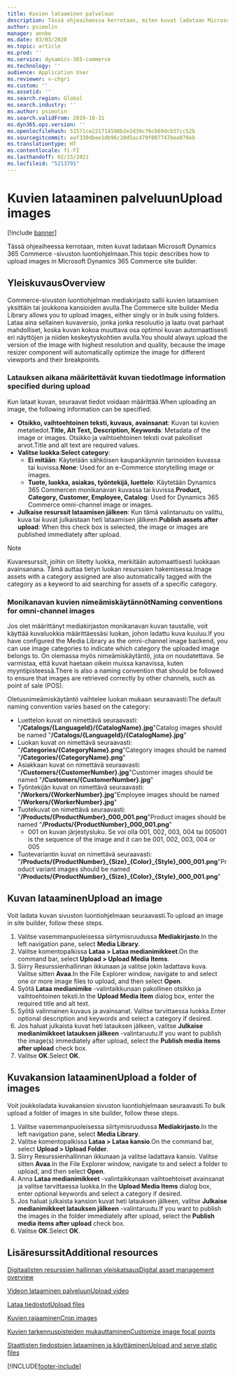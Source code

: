 ```yaml
---
title: Kuvien lataaminen palveluun
description: Tässä ohjeaiheessa kerrotaan, miten kuvat ladataan Microsoft Dynamics 365 Commerce -sivuston luontiohjelmaan.
author: psimolin
manager: annbe
ms.date: 03/03/2020
ms.topic: article
ms.prod: ''
ms.service: dynamics-365-commerce
ms.technology: ''
audience: Application User
ms.reviewer: v-chgri
ms.custom: ''
ms.assetid: ''
ms.search.region: Global
ms.search.industry: ''
ms.author: psimolin
ms.search.validFrom: 2019-10-31
ms.dyn365.ops.version: ''
ms.openlocfilehash: 51571ce221714598b2e2d39c76cb69dcb57cc52b
ms.sourcegitcommit: eaf330dbee1db96c20d5ac479f007747bea079eb
ms.translationtype: HT
ms.contentlocale: fi-FI
ms.lasthandoff: 02/15/2021
ms.locfileid: "5213791"
---
```

# <a name="upload-images"></a><span data-ttu-id="b3e4a-103">Kuvien lataaminen palveluun</span><span class="sxs-lookup"><span data-stu-id="b3e4a-103">Upload images</span></span>

[!include [banner](includes/banner.md)]

<span data-ttu-id="b3e4a-104">Tässä ohjeaiheessa kerrotaan, miten kuvat ladataan Microsoft Dynamics 365 Commerce -sivuston luontiohjelmaan.</span><span class="sxs-lookup"><span data-stu-id="b3e4a-104">This topic describes how to upload images in Microsoft Dynamics 365 Commerce site builder.</span></span>

## <a name="overview"></a><span data-ttu-id="b3e4a-105">Yleiskuvaus</span><span class="sxs-lookup"><span data-stu-id="b3e4a-105">Overview</span></span>

<span data-ttu-id="b3e4a-106">Commerce-sivuston luontiohjelman mediakirjasto sallii kuvien lataamisen yksittäin tai joukkona kansioiden avulla.</span><span class="sxs-lookup"><span data-stu-id="b3e4a-106">The Commerce site builder Media Library allows you to upload images, either singly or in bulk using folders.</span></span> <span data-ttu-id="b3e4a-107">Lataa aina sellainen kuvaversio, jonka jonka resoluutio ja laatu ovat parhaat mahdolliset, koska kuvan kokoa muuttava osa optimoi kuvan automaattisesti eri näyttöjen ja niiden keskeytyskohtien avulla.</span><span class="sxs-lookup"><span data-stu-id="b3e4a-107">You should always upload the version of the image with highest resolution and quality, because the image resizer component will automatically optimize the image for different viewports and their breakpoints.</span></span>

### <a name="image-information-specified-during-upload"></a><span data-ttu-id="b3e4a-108">Latauksen aikana määritettävät kuvan tiedot</span><span class="sxs-lookup"><span data-stu-id="b3e4a-108">Image information specified during upload</span></span>

<span data-ttu-id="b3e4a-109">Kun lataat kuvan, seuraavat tiedot voidaan määrittää.</span><span class="sxs-lookup"><span data-stu-id="b3e4a-109">When uploading an image, the following information can be specified.</span></span>

- <span data-ttu-id="b3e4a-110">**Otsikko, vaihtoehtoinen teksti, kuvaus, avainsanat**: Kuvan tai kuvien metatiedot.</span><span class="sxs-lookup"><span data-stu-id="b3e4a-110">**Title, Alt Text, Description, Keywords**: Metadata of the image or images.</span></span> <span data-ttu-id="b3e4a-111">Otsikko ja vaihtoehtoinen teksti ovat pakolliset arvot.</span><span class="sxs-lookup"><span data-stu-id="b3e4a-111">Title and alt text are required values.</span></span>
- <span data-ttu-id="b3e4a-112">**Valitse luokka**:</span><span class="sxs-lookup"><span data-stu-id="b3e4a-112">**Select category**:</span></span>
    - <span data-ttu-id="b3e4a-113">**Ei mitään**: Käytetään sähköisen kaupankäynnin tarinoiden kuvassa tai kuvissa.</span><span class="sxs-lookup"><span data-stu-id="b3e4a-113">**None**: Used for an e-Commerce storytelling image or images.</span></span>
    - <span data-ttu-id="b3e4a-114">**Tuote, luokka, asiakas, työntekijä, luettelo**: Käytetään Dynamics 365 Commercen monikanavan kuvassa tai kuvissa.</span><span class="sxs-lookup"><span data-stu-id="b3e4a-114">**Product, Category, Customer, Employee, Catalog**: Used for Dynamics 365 Commerce omni-channel image or images.</span></span>
- <span data-ttu-id="b3e4a-115">**Julkaise resurssit lataamisen jälkeen**: Kun tämä valintaruutu on valittu, kuva tai kuvat julkaistaan heti lataamisen jälkeen.</span><span class="sxs-lookup"><span data-stu-id="b3e4a-115">**Publish assets after upload**: When this check box is selected, the image or images are published immediately after upload.</span></span>

> [!NOTE]
> <span data-ttu-id="b3e4a-116">Kuvaresurssit, joihin on liitetty luokka, merkitään automaattisesti luokkaan avainsanana. Tämä auttaa tietyn luokan resurssien hakemisessa.</span><span class="sxs-lookup"><span data-stu-id="b3e4a-116">Image assets with a category assigned are also automatically tagged with the category as a keyword to aid searching for assets of a specific category.</span></span>

### <a name="naming-conventions-for-omni-channel-images"></a><span data-ttu-id="b3e4a-117">Monikanavan kuvien nimeämiskäytännöt</span><span class="sxs-lookup"><span data-stu-id="b3e4a-117">Naming conventions for omni-channel images</span></span> 

<span data-ttu-id="b3e4a-118">Jos olet määrittänyt mediakirjaston monikanavan kuvan taustalle, voit käyttää kuvaluokkia määrittäessäsi luokan, johon ladattu kuva kuuluu.</span><span class="sxs-lookup"><span data-stu-id="b3e4a-118">If you have configured the Media Library as the omni-channel image backend, you can use image categories to indicate which category the uploaded image belongs to.</span></span> <span data-ttu-id="b3e4a-119">On olemassa myös nimeämiskäytäntö, jota on noudatettava. Se varmistaa, että kuvat haetaan oikein muissa kanavissa, kuten myyntipisteessä.</span><span class="sxs-lookup"><span data-stu-id="b3e4a-119">There is also a naming convention that should be followed to ensure that images are retrieved correctly by other channels, such as point of sale (POS).</span></span>

<span data-ttu-id="b3e4a-120">Oletusnimeämiskäytäntö vaihtelee luokan mukaan seuraavasti:</span><span class="sxs-lookup"><span data-stu-id="b3e4a-120">The default naming convention varies based on the category:</span></span>
- <span data-ttu-id="b3e4a-121">Luettelon kuvat on nimettävä seuraavasti: "**/Catalogs/\{LanguageId\}/\{CatalogName\}.jpg**"</span><span class="sxs-lookup"><span data-stu-id="b3e4a-121">Catalog images should be named "**/Catalogs/\{LanguageId\}/\{CatalogName\}.jpg**"</span></span>
- <span data-ttu-id="b3e4a-122">Luokan kuvat on nimettävä seuraavasti: "**/Categories/\{CategoryName\}.png**"</span><span class="sxs-lookup"><span data-stu-id="b3e4a-122">Category images should be named "**/Categories/\{CategoryName\}.png**"</span></span>
- <span data-ttu-id="b3e4a-123">Asiakkaan kuvat on nimettävä seuraavasti: "**/Customers/\{CustomerNumber\}.jpg**"</span><span class="sxs-lookup"><span data-stu-id="b3e4a-123">Customer images should be named "**/Customers/\{CustomerNumber\}.jpg**"</span></span>
- <span data-ttu-id="b3e4a-124">Työntekijän kuvat on nimettävä seuraavasti: "**/Workers/\{WorkerNumber\}.jpg**"</span><span class="sxs-lookup"><span data-stu-id="b3e4a-124">Employee images should be named "**/Workers/\{WorkerNumber\}.jpg**"</span></span>
- <span data-ttu-id="b3e4a-125">Tuotekuvat on nimettävä seuraavasti: "**/Products/\{ProductNumber\}_000_001.png**"</span><span class="sxs-lookup"><span data-stu-id="b3e4a-125">Product images should be named "**/Products/\{ProductNumber\}_000_001.png**"</span></span>
    - <span data-ttu-id="b3e4a-126">001 on kuvan järjestysluku. Se voi olla 001, 002, 003, 004 tai 005</span><span class="sxs-lookup"><span data-stu-id="b3e4a-126">001 is the sequence of the image and it can be 001, 002, 003, 004 or 005</span></span>
- <span data-ttu-id="b3e4a-127">Tuotevariantin kuvat on nimettävä seuraavasti: "**/Products/\{ProductNumber\}\_\{Size\}\_\{Color\}\_\{Style\}\_000_001.png**"</span><span class="sxs-lookup"><span data-stu-id="b3e4a-127">Product variant images should be named "**/Products/\{ProductNumber\}\_\{Size\}\_\{Color\}\_\{Style\}\_000_001.png**"</span></span>

## <a name="upload-an-image"></a><span data-ttu-id="b3e4a-128">Kuvan lataaminen</span><span class="sxs-lookup"><span data-stu-id="b3e4a-128">Upload an image</span></span>

<span data-ttu-id="b3e4a-129">Voit ladata kuvan sivuston luontiohjelmaan seuraavasti.</span><span class="sxs-lookup"><span data-stu-id="b3e4a-129">To upload an image in site builder, follow these steps.</span></span>

1. <span data-ttu-id="b3e4a-130">Valitse vasemmanpuoleisessa siirtymisruudussa **Mediakirjasto**.</span><span class="sxs-lookup"><span data-stu-id="b3e4a-130">In the left navigation pane, select **Media Library**.</span></span>
1. <span data-ttu-id="b3e4a-131">Valitse komentopalkissa **Lataa \> Lataa medianimikkeet**.</span><span class="sxs-lookup"><span data-stu-id="b3e4a-131">On the command bar, select **Upload \> Upload Media Items**.</span></span>
1. <span data-ttu-id="b3e4a-132">Siirry Resurssienhallinnan ikkunaan ja valitse jokin ladattava kuva. Valitse sitten **Avaa**.</span><span class="sxs-lookup"><span data-stu-id="b3e4a-132">In the File Explorer window, navigate to and select one or more image files to upload, and then select **Open**.</span></span>
1. <span data-ttu-id="b3e4a-133">Syötä **Lataa medianimike** -valintaikkunaan pakollinen otsikko ja vaihtoehtoinen teksti.</span><span class="sxs-lookup"><span data-stu-id="b3e4a-133">In the **Upload Media Item** dialog box, enter the required title and alt text.</span></span>
1. <span data-ttu-id="b3e4a-134">Syötä valinnainen kuvaus ja avainsanat. Valitse tarvittaessa luokka.</span><span class="sxs-lookup"><span data-stu-id="b3e4a-134">Enter optional description and keywords and select a category if desired.</span></span> 
1. <span data-ttu-id="b3e4a-135">Jos haluat julkaista kuvat heti latauksen jälkeen, valitse **Julkaise medianimikkeet latauksen jälkeen** -valintaruutu.</span><span class="sxs-lookup"><span data-stu-id="b3e4a-135">If you want to publish the image(s) immediately after upload, select the **Publish media items after upload** check box.</span></span>
1. <span data-ttu-id="b3e4a-136">Valitse **OK**.</span><span class="sxs-lookup"><span data-stu-id="b3e4a-136">Select **OK**.</span></span>

## <a name="upload-a-folder-of-images"></a><span data-ttu-id="b3e4a-137">Kuvakansion lataaminen</span><span class="sxs-lookup"><span data-stu-id="b3e4a-137">Upload a folder of images</span></span>

<span data-ttu-id="b3e4a-138">Voit joukkoladata kuvakansion sivuston luontiohjelmaan seuraavasti.</span><span class="sxs-lookup"><span data-stu-id="b3e4a-138">To bulk upload a folder of images in site builder, follow these steps.</span></span>

1. <span data-ttu-id="b3e4a-139">Valitse vasemmanpuoleisessa siirtymisruudussa **Mediakirjasto**.</span><span class="sxs-lookup"><span data-stu-id="b3e4a-139">In the left navigation pane, select **Media Library**.</span></span>
1. <span data-ttu-id="b3e4a-140">Valitse komentopalkissa **Lataa \> Lataa kansio**.</span><span class="sxs-lookup"><span data-stu-id="b3e4a-140">On the command bar, select **Upload \> Upload Folder**.</span></span>
1. <span data-ttu-id="b3e4a-141">Siirry Resurssienhallinnan ikkunaan ja valitse ladattava kansio. Valitse sitten **Avaa**.</span><span class="sxs-lookup"><span data-stu-id="b3e4a-141">In the File Explorer window, navigate to and select a folder to upload, and then select **Open**.</span></span>
1. <span data-ttu-id="b3e4a-142">Anna **Lataa medianimikkeet** -valintaikkunaan vaihtoehtoiset avainsanat ja valitse tarvittaessa luokka.</span><span class="sxs-lookup"><span data-stu-id="b3e4a-142">In the **Upload Media Items** dialog box, enter optional keywords and select a category if desired.</span></span> 
1. <span data-ttu-id="b3e4a-143">Jos haluat julkaista kansion kuvat heti latauksen jälkeen, valitse **Julkaise medianimikkeet latauksen jälkeen** -valintaruutu.</span><span class="sxs-lookup"><span data-stu-id="b3e4a-143">If you want to publish the images in the folder immediately after upload, select the **Publish media items after upload** check box.</span></span>
1. <span data-ttu-id="b3e4a-144">Valitse **OK**.</span><span class="sxs-lookup"><span data-stu-id="b3e4a-144">Select **OK**.</span></span>

## <a name="additional-resources"></a><span data-ttu-id="b3e4a-145">Lisäresurssit</span><span class="sxs-lookup"><span data-stu-id="b3e4a-145">Additional resources</span></span>

[<span data-ttu-id="b3e4a-146">Digitaalisten resurssien hallinnan yleiskatsaus</span><span class="sxs-lookup"><span data-stu-id="b3e4a-146">Digital asset management overview</span></span>](dam-overview.md)

[<span data-ttu-id="b3e4a-147">Videon lataaminen palveluun</span><span class="sxs-lookup"><span data-stu-id="b3e4a-147">Upload video</span></span>](dam-upload-video.md)

[<span data-ttu-id="b3e4a-148">Lataa tiedostot</span><span class="sxs-lookup"><span data-stu-id="b3e4a-148">Upload files</span></span>](dam-upload-files.md)

[<span data-ttu-id="b3e4a-149">Kuvien rajaaminen</span><span class="sxs-lookup"><span data-stu-id="b3e4a-149">Crop images</span></span>](dam-crop-images.md)

[<span data-ttu-id="b3e4a-150">Kuvien tarkennuspisteiden mukauttaminen</span><span class="sxs-lookup"><span data-stu-id="b3e4a-150">Customize image focal points</span></span>](dam-custom-focal-point.md)

[<span data-ttu-id="b3e4a-151">Staattisten tiedostojen lataaminen ja käyttäminen</span><span class="sxs-lookup"><span data-stu-id="b3e4a-151">Upload and serve static files</span></span>](upload-serve-static-files.md)


[!INCLUDE[footer-include](../includes/footer-banner.md)]